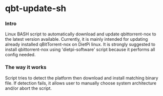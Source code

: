 # qbt-update-sh

### Intro
Linux BASH script to automatically download and update qbittorrent-nox to the latest version available.
Currently, it is mainly intended for updating already installed qBitTorrent-nox on DietPi linux.
It is strongly suggested to install qbittorrent-nox using 'dietpi-software' script because it performs all config needed.



### The way it works
Script tries to detect the platform then download and install matching binary file.
If detection fails, it allows user to manually choose system architecture and/or abort the script.
